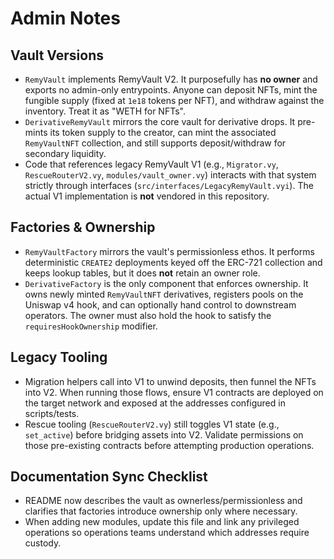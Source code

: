 # Admin Notes

## Vault Versions
- `RemyVault` implements RemyVault V2. It purposefully has **no owner** and exports no admin-only entrypoints. Anyone can deposit NFTs, mint the fungible supply (fixed at `1e18` tokens per NFT), and withdraw against the inventory. Treat it as "WETH for NFTs".
- `DerivativeRemyVault` mirrors the core vault for derivative drops. It pre-mints its token supply to the creator, can mint the associated `RemyVaultNFT` collection, and still supports deposit/withdraw for secondary liquidity.
- Code that references legacy RemyVault V1 (e.g., `Migrator.vy`, `RescueRouterV2.vy`, `modules/vault_owner.vy`) interacts with that system strictly through interfaces (`src/interfaces/LegacyRemyVault.vyi`). The actual V1 implementation is **not** vendored in this repository.

## Factories & Ownership
- `RemyVaultFactory` mirrors the vault's permissionless ethos. It performs deterministic `CREATE2` deployments keyed off the ERC-721 collection and keeps lookup tables, but it does **not** retain an owner role.
- `DerivativeFactory` is the only component that enforces ownership. It owns newly minted `RemyVaultNFT` derivatives, registers pools on the Uniswap v4 hook, and can optionally hand control to downstream operators. The owner must also hold the hook to satisfy the `requiresHookOwnership` modifier.

## Legacy Tooling
- Migration helpers call into V1 to unwind deposits, then funnel the NFTs into V2. When running those flows, ensure V1 contracts are deployed on the target network and exposed at the addresses configured in scripts/tests.
- Rescue tooling (`RescueRouterV2.vy`) still toggles V1 state (e.g., `set_active`) before bridging assets into V2. Validate permissions on those pre-existing contracts before attempting production operations.

## Documentation Sync Checklist
- README now describes the vault as ownerless/permissionless and clarifies that factories introduce ownership only where necessary.
- When adding new modules, update this file and link any privileged operations so operations teams understand which addresses require custody.
